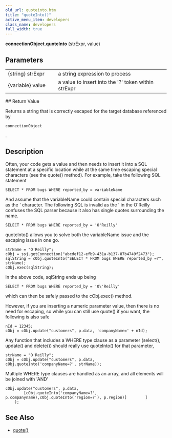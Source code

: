 ```yaml
---
old_url: quoteinto.htm
title: "quoteInto()"
active_menu_item: developers
class_name: developers
full_width: true
---
```



**connectionObject.quoteInto** (strExpr, value)

## Parameters

<table>
<tr>
<td width="181">
{string} strExpr

</td>
<td width="18">
</td>
<td width="681">
a string expression to process

</td>
</tr>
<tr>
<td width="181">
{variable} value

</td>
<td width="18">
</td>
<td width="681">
a value to insert into the '?' token within strExpr

</td>
</tr>
</table>
## Return Value

Returns a string that is correctly escaped for the target database referenced by

    connectionObject
   

.

## Description

Often, your code gets a value and then needs to insert it into a SQL statement at a specific location while at the same time escaping special characters (see the quote() method). For example, take the following SQL statement

    SELECT * FROM bugs WHERE reported_by = variableName

And assume that the variableName could contain special characters such as the ' character. The following SQL is invalid as the ' in the O'Reilly confuses the SQL parser because it also has single quotes surrounding the name.

    SELECT * FROM bugs WHERE reported_by = 'O'Reilly'

quoteInto() allows you to solve both the variableName issue and the escaping issue in one go.

    strName = "O'Reilly";
    cObj = ssj.getConnection("abcdef12-efb9-431a-b137-87b4749f2473");
    sqlString = cObj.quoteInto("SELECT * FROM bugs WHERE reported_by =?", strName);
    cObj.exec(sqlString);

In the above code, sqlString ends up being
     
    SELECT * FROM bugs WHERE reported_by = 'O\'Reilly'

which can then be safely passed to the cObj.exec() method.

However, if you are inserting a numeric parameter value, then there is no need for escaping, so while you can still use quote() if you want, the following is also safe

    nId = 12345;
    cObj = cObj.update("customers", p.data, 'companyName=' + nId);

Any function that includes a WHERE type clause as a parameter (select(), update() and delete()) should really use quoteInto() for that parameter,

    strName = "O'Reilly";
    cObj = cObj.update("customers", p.data, cObj.quoteInto('companyName=?', strName));

Multiple WHERE type clauses are handled as an array, and all elements will be joined with 'AND'     
     
    cObj.update("customers", p.data, 
            [cObj.quoteInto('companyName=?', p.companyname),cObj.quoteInto('region=?'), p.region)]        ]
        );
   


## See Also

 - [quote()](/developers/documentation/scripting-apis/server-side-api/ssj-object/database/quote)

